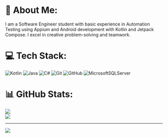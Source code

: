 # 💫 About Me:
I am a Software Engineer student with basic experience in Automation Testing using Appium and Android development with Kotlin and Jetpack Compose. I excel in creative problem-solving and teamwork. <br>


# 💻 Tech Stack:
![Kotlin](https://img.shields.io/badge/kotlin-%237F52FF.svg?style=for-the-badge&logo=kotlin&logoColor=white) ![Java](https://img.shields.io/badge/java-%23ED8B00.svg?style=for-the-badge&logo=openjdk&logoColor=white)
![C#](https://img.shields.io/badge/c%23-%23239120.svg?style=for-the-badge&logo=csharp&logoColor=white)
![Git](https://img.shields.io/badge/git-%23F05033.svg?style=for-the-badge&logo=git&logoColor=white) ![GitHub](https://img.shields.io/badge/github-%23121011.svg?style=for-the-badge&logo=github&logoColor=white) 
![MicrosoftSQLServer](https://img.shields.io/badge/Microsoft%20SQL%20Server-CC2927?style=for-the-badge&logo=microsoft%20sql%20server&logoColor=white) 
# 📊 GitHub Stats:
![](https://github-readme-stats.vercel.app/api?username=zjordiortega&theme=synthwave&hide_border=false&include_all_commits=false&count_private=false)<br/>
![](https://github-readme-streak-stats.herokuapp.com/?user=zjordiortega&theme=synthwave&hide_border=false)<br/>

---
[![](https://visitcount.itsvg.in/api?id=zjordiortega&icon=5&color=10)](https://visitcount.itsvg.in)

<!-- Proudly created with GPRM ( https://gprm.itsvg.in ) -->
